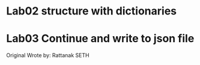 # Lab02 structure with dictionaries


# Lab03 Continue and write to json file

Original Wrote by: Rattanak SETH
